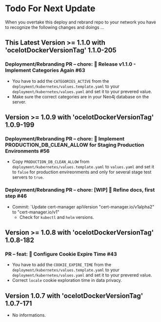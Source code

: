 # Todo For Next Update

When you overtake this deploy and rebrand repo to your network you have to recognize the following changes and doings …

## This Latest Version >= 1.1.0 with 'ocelotDockerVersionTag' 1.1.0-205

### Deployment/Rebranding PR –  chore: 🍰 Release v1.1.0 - Implement Categories Again #63

- You have to add the `CATEGORIES_ACTIVE` from the `deployment/kubernetes/values.template.yaml` to your `deployment/kubernetes/values.yaml` and set it to your prevered value.
- Make sure the correct categories are in your Neo4j database on the server.

## Version >= 1.0.9 with 'ocelotDockerVersionTag' 1.0.9-199

### Deployment/Rebranding PR – chore: 🍰 Implement PRODUCTION_DB_CLEAN_ALLOW for Staging Production Environments #56

- Copy `PRODUCTION_DB_CLEAN_ALLOW` from `deployment/kubernetes/values.template.yaml` to `values.yaml` and set it to `false` for production envireonments and only for several stage test servers to `true`.

### Deployment/Rebranding PR – chore: [WIP] 🍰 Refine docs, first step #46

- Commit: `Update cert-manager apiVersion "cert-manager.io/v1alpha2" to "cert-manager.io/v1"
  - Check for `kubectl` and `helm` versions.

## Version >= 1.0.8 with 'ocelotDockerVersionTag' 1.0.8-182

### PR – feat: 🍰 Configure Cookie Expire Time #43

- You have to add the `COOKIE_EXPIRE_TIME` from the `deployment/kubernetes/values.template.yaml` to your `deployment/kubernetes/values.yaml` and set it to your prevered value.
- Correct `locale` cookie exploration time in data privacy.

## Version 1.0.7 with 'ocelotDockerVersionTag' 1.0.7-171

- No informations.
